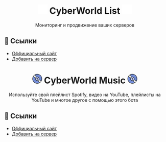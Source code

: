 <h1 align="center"><img src="./assets/cyberworld-list-logo.png" width="30px"> CyberWorld List <img src="./assets/cyberworld-list-logo.png" width="30px"></h1>
<p align="center">Мониторинг и продвижение ваших серверов</p>

## 📎 Ссылки
- [Оффициальный сайт](https://cyberworld-list.ga)
- [Добавить на сервер](https://discord.com/oauth2/authorize?client_id=905104838143123456&permissions=805637201&redirect_uri=https%3A%2F%2Fcyberworld-list.ga%2Fcallback&response_type=code&scope=identify%20connections%20bot)

<h1 align="center"><img src="./assets/cyberworld-music-logo.gif" width="30px"> CyberWorld Music <img src="./assets/cyberworld-music-logo.gif" width="30px"></h1>
<p align="center">Используйте свой плейлист Spotify, видео на YouTube, плейлисты на YouTube и многое другое с помощью этого бота</p>

## 📎 Ссылки
- [Оффициальный сайт](https://cyberworld-music.ga)
- [Добавить на сервер](https://discord.com/oauth2/authorize?client_id=951942320335511642&permissions=2205281600&scope=bot%20identify%20guilds%20applications.commands&redirect_url=https://cyberworld-music.ga/api/callback&response_type=code)
